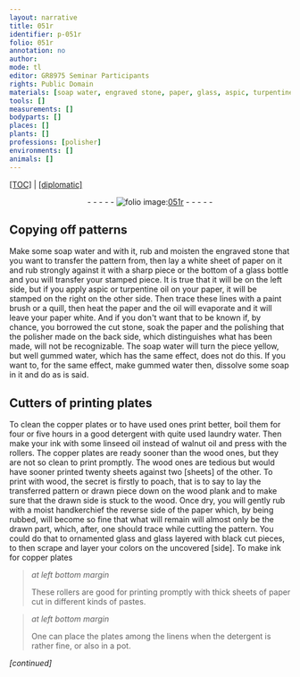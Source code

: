 ```yaml
---
layout: narrative
title: 051r
identifier: p-051r
folio: 051r
annotation: no
author:
mode: tl
editor: GR8975 Seminar Participants
rights: Public Domain
materials: [soap water, engraved stone, paper, glass, aspic, turpentine oil, oil, cut stone, gummed wate, soap, copper, detergent, laundry water, ink, linseed oil, walnut oil, wood, handkerchief, black, colors]
tools: []
measurements: []
bodyparts: []
places: []
plants: []
professions: [polisher]
environments: []
animals: []
---
```


<p><a href="{{ site.baseurl }}/translation/">[TOC]</a> | <a href="{{ site.baseurl }}/texts/p-051r_tc/" target="_blank">[diplomatic]</a></p><div class="folio" align="center">- - - - - <a href="http://gallica.bnf.fr/ark:/12148/btv1b10500001g/f107.image" target="_blank"><img src="https://cu-mkp.github.io/2017-workshop-edition/assets/photo-icon.png" alt="folio image: " style="display:inline-block; margin-bottom:-3px;"/>051r</a> - - - - - </div>  
  

## Copying off patterns

 
Make some <span class="m">soap water</span> and with it, rub and moisten the <span class="m">engraved stone</span> that you want to transfer the pattern from, then lay a white sheet of <span class="m">paper</span> on it and rub strongly against it with a sharp piece or the bottom of a <span class="m">glass</span> bottle and you will transfer your stamped piece. It is true that it will be on the left side, but if you apply <span class="m">aspic</span> or <span class="m">turpentine oil</span> on your <span class="m">paper</span>, it will be stamped on the right on the other side. Then trace these lines with a paint brush or a quill, then heat the <span class="m">paper</span> and the <span class="m">oil</span> will evaporate and it will leave your <span class="m">paper</span> white. And if you don't want that to be known if, by chance, you borrowed the <span class="m">cut stone</span>, soak the <span class="m">paper</span> and the polishing that the <span class="pro">polisher</span> made on the back side, which distinguishes what has been made, will not be recognizable. The <span class="m">soap water</span> will turn the piece yellow, but well <span class="m">gummed wate</span>r, which has the same effect, does not do this. If you want to, for the same effect, make <span class="m">gummed wate</span>r then, dissolve some <span class="m">soap</span> in it and do as is said.
 
 
  

## Cutters of printing plates

 
To clean the <span class="m">copper</span> plates or to have used ones print better, boil them for four or five hours in a good <span class="m">detergent</span> with quite used <span class="m">laundry water</span>. Then make your <span class="m">ink</span> with some <span class="m">linseed oil</span> instead of <span class="m">walnut oil</span> and press with the rollers. The <span class="m">copper</span> plates are ready sooner than the <span class="m">wood</span> ones, but they are not so clean to print promptly. The <span class="m">wood</span> ones are tedious but would have sooner printed twenty sheets against two [sheets] of the other. To print with <span class="m">wood</span>, the secret is firstly to poach, that is to say to lay the transferred pattern or drawn piece down on the <span class="m">wood</span> plank and to make sure that the drawn side is stuck to the <span class="m">wood</span>. Once dry, you will gently rub with a moist <span class="m">handkerchief</span> the reverse side of the <span class="m">paper</span> which, by being rubbed, will become so fine that what will remain will almost only be the drawn part, which, after, one should trace while cutting the pattern. You could do that to ornamented <span class="m">glass</span> and <span class="m">glass</span> layered with <span class="m">black</span> cut pieces, to then scrape and layer your <span class="m">colors</span> on the uncovered [side]. To make <span class="m">ink</span> for <span class="m">copper</span> plates
 
> *at left bottom margin*
> 
> 
>   These rollers are good for printing promptly with thick sheets of <span class="m">paper</span> cut in different kinds of pastes.
 
> *at left bottom margin*
> 
> 
>   One can place the plates among the linens when the <span class="m">detergent</span> is rather fine, or also in a pot.
 
*[continued]*
 
